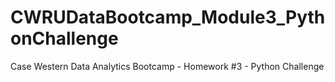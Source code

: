 # CWRUDataBootcamp_Module3_PythonChallenge
Case Western Data Analytics Bootcamp - Homework #3 - Python Challenge
